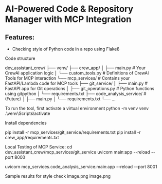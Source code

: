 # AI-Powered Code & Repository Manager with MCP Integration

## Features:
 - Checking style of Python code in a repo using Flake8


Code structure 

dev_assistant_crew/
├── venv/
├── crew_app/
│   ├── main.py            # Your CrewAI application logic
│   └── custom_tools.py    # Definitions of CrewAI Tools for MCP interaction
└── mcp_services/          # Contains your FastAPI/Lambda code for MCP tools
    ├── git_service/
    │   ├── main.py        # FastAPI app for Git operations
    │   ├── git_operations.py # Python functions using gitpython
    │   └── requirements.txt
    ├── code_analysis_service/ # (Future)
    │   ├── main.py
    │   └── requirements.txt
    └── ...

To run the tool, first activate a virtual environment
python -m venv venv
.\venv\Scripts\activate

Install dependencies

pip install -r mcp_services/git_service/requirements.txt
pip install -r crew_app/requirements.txt

Local Testing of MCP Service:
cd dev_assistant_crew/mcp_services/git_service
uvicorn main:app --reload --port 8000

uvicorn mcp_services.code_analysis_service.main:app --reload --port 8001

Sample results for style check
image.png
image.png
